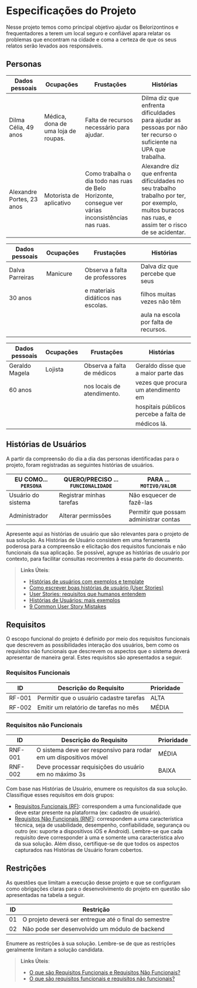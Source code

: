 # Especificações do Projeto

  Nesse projeto temos como principal objetivo ajudar os Belorizontinos e frequentadores a terem um local seguro e confiável apara relatar os problemas que encontram na cidade e coma a certeza de que os seus relatos serão levados aos responsáveis. 

## Personas

|Dados pessoais|Ocupações           |Frustações                    |Histórias
|--------------|--------------------|------------------------------|---------------------------------------------
| Dilma Célia, 49 anos  | Médica, dona de uma loja de roupas.   | Falta de recursos necessário para ajudar. | Dilma diz que enfrenta dificuldades para ajudar as pessoas por não ter recurso o suficiente na UPA que trabalha. |
| Alexandre Portes, 23 anos | Motorista de aplicativo | Como trabalha o dia todo nas ruas de Belo Horizonte, consegue ver várias inconsistências nas ruas. | Alexandre diz que enfrenta dificuldades no seu trabalho trabalho por ter, por exemplo, muitos buracos nas ruas, e assim ter o risco de se acidentar. |

|Dados pessoais    |Ocupações               |Frustações                          |Histórias
|------------------|------------------------|------------------------------------|----------
|Dalva Parreiras   | Manicure               | Observa a falta de professores     |Dalva diz que percebe que seus 
|     30 anos      |                        | e materiais didáticos nas escolas. |filhos muitas vezes não têm 
|                  |                        |                                    |aula na escola por falta de recursos.
|                  |                        |                                    |

|Dados pessoais    |Ocupações               |Frustações                          |Histórias
|------------------|------------------------|------------------------------------|----------
|  Geraldo Magela  | Lojista                | Observa a falta de médicos         |Geraldo disse que a maior parte das 
|     60 anos      |                        | nos locais de atendimento.         |vezes que procura um atendimento em 
|                  |                        |                                    |hospitais públicos percebe a falta de 
|                  |                        |                                    |médicos lá.







 
## Histórias de Usuários

A partir da compreensão do dia a dia das personas identificadas para o projeto, foram registradas as seguintes histórias de usuários.

|EU COMO... `PERSONA`| QUERO/PRECISO ... `FUNCIONALIDADE` |PARA ... `MOTIVO/VALOR`                 |
|--------------------|------------------------------------|----------------------------------------|
|Usuário do sistema  | Registrar minhas tarefas           | Não esquecer de fazê-las               |
|Administrador       | Alterar permissões                 | Permitir que possam administrar contas |

Apresente aqui as histórias de usuário que são relevantes para o projeto de sua solução. As Histórias de Usuário consistem em uma ferramenta poderosa para a compreensão e elicitação dos requisitos funcionais e não funcionais da sua aplicação. Se possível, agrupe as histórias de usuário por contexto, para facilitar consultas recorrentes à essa parte do documento.

> **Links Úteis**:
> - [Histórias de usuários com exemplos e template](https://www.atlassian.com/br/agile/project-management/user-stories)
> - [Como escrever boas histórias de usuário (User Stories)](https://medium.com/vertice/como-escrever-boas-users-stories-hist%C3%B3rias-de-usu%C3%A1rios-b29c75043fac)
> - [User Stories: requisitos que humanos entendem](https://www.luiztools.com.br/post/user-stories-descricao-de-requisitos-que-humanos-entendem/)
> - [Histórias de Usuários: mais exemplos](https://www.reqview.com/doc/user-stories-example.html)
> - [9 Common User Story Mistakes](https://airfocus.com/blog/user-story-mistakes/)

## Requisitos

O escopo funcional do projeto é definido por meio dos requisitos funcionais que descrevem as possibilidades interação dos usuários, bem como os requisitos não funcionais que descrevem os aspectos que o sistema deverá apresentar de maneira geral. Estes requisitos são apresentados a seguir.

### Requisitos Funcionais

|ID    | Descrição do Requisito  | Prioridade |
|------|-----------------------------------------|----|
|RF-001| Permitir que o usuário cadastre tarefas | ALTA | 
|RF-002| Emitir um relatório de tarefas no mês   | MÉDIA |


### Requisitos não Funcionais

|ID     | Descrição do Requisito  |Prioridade |
|-------|-------------------------|----|
|RNF-001| O sistema deve ser responsivo para rodar em um dispositivos móvel | MÉDIA | 
|RNF-002| Deve processar requisições do usuário em no máximo 3s |  BAIXA | 

Com base nas Histórias de Usuário, enumere os requisitos da sua solução. Classifique esses requisitos em dois grupos:

- [Requisitos Funcionais
 (RF)](https://pt.wikipedia.org/wiki/Requisito_funcional):
 correspondem a uma funcionalidade que deve estar presente na
  plataforma (ex: cadastro de usuário).
- [Requisitos Não Funcionais
  (RNF)](https://pt.wikipedia.org/wiki/Requisito_n%C3%A3o_funcional):
  correspondem a uma característica técnica, seja de usabilidade,
  desempenho, confiabilidade, segurança ou outro (ex: suporte a
  dispositivos iOS e Android).
Lembre-se que cada requisito deve corresponder à uma e somente uma
característica alvo da sua solução. Além disso, certifique-se de que
todos os aspectos capturados nas Histórias de Usuário foram cobertos.

## Restrições

As questões que limitam a execução desse projeto e que se configuram como obrigações claras para o desenvolvimento do projeto em questão são apresentadas na tabela a seguir.

|ID| Restrição                                             |
|--|-------------------------------------------------------|
|01| O projeto deverá ser entregue até o final do semestre |
|02| Não pode ser desenvolvido um módulo de backend        |


Enumere as restrições à sua solução. Lembre-se de que as restrições geralmente limitam a solução candidata.

> **Links Úteis**:
> - [O que são Requisitos Funcionais e Requisitos Não Funcionais?](https://codificar.com.br/requisitos-funcionais-nao-funcionais/)
> - [O que são requisitos funcionais e requisitos não funcionais?](https://analisederequisitos.com.br/requisitos-funcionais-e-requisitos-nao-funcionais-o-que-sao/)
